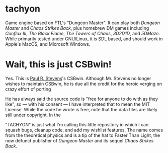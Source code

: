 # tachyon
Game engine based on FTL's "Dungeon Master". It can play both _Dungeon Master_ and _Chaos Strikes Back_, plus homebrew DM games including _Conflux III_, _The Black Flame_, _The Towers of Chaos_, _3D2D1D_, and _5DMaze_. While primarily tested under GNU/Linux, it is SDL based, and should work in Apple's MacOS, and Microsoft Windows.

# Wait, this is just CSBwin!
Yes. This is [Paul R. Stevens](http://www.dianneandpaul.net/)'s CSBwin. Although Mr. Stevens no longer wishes to maintain CSBwin, he is due all the credit for the heroic verging on crazy effort of porting 

He has always said the source code is "free for anyone to do with as they like", so — with his consent — I have interpreted that to mean the MIT License. While the code he wrote is free, note that the data files are likely still under copyright. In the   

"TACHYON" is just what I'm calling this little repository in which I can squash bugs, cleanup code, and add my wishlist features. The name comes from the theoretical physics and is a tip of the hat to Faster Than Light, the now defunct publisher of *Dungeon Master* and its sequel *Chaos Strikes Back*. 

